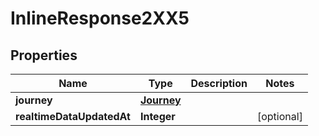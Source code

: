 # InlineResponse2XX5

## Properties
Name | Type | Description | Notes
------------ | ------------- | ------------- | -------------
**journey** | [**Journey**](Journey.md) |  | 
**realtimeDataUpdatedAt** | **Integer** |  |  [optional]
